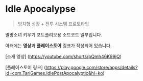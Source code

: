 
# Idle Apocalypse
> 방치형 성장 + 전투 시스템 프로토타입

멸망소녀 키우기 포트폴리오용 소드코드 일부입니다.

아래에는 **영상**과 **플레이스토어** 링크가 작성되어 있습니다.

[소개 영상] (https://youtube.com/shorts/pQmh46K99jQ)

[플레이스토어 링크] (https://play.google.com/store/apps/details?id=com.TariGames.IdlePostApocalyptic&hl=ko)
